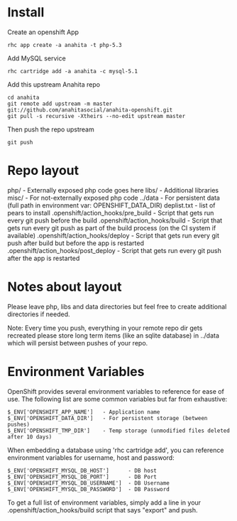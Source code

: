 Install
============
Create an openshift App

```
rhc app create -a anahita -t php-5.3
```

Add MySQL service

```
rhc cartridge add -a anahita -c mysql-5.1
```

Add this upstream Anahita repo

```
cd anahita
git remote add upstream -m master git://github.com/anahitasocial/anahita-openshift.git
git pull -s recursive -Xtheirs --no-edit upstream master
```

Then push the repo upstream

```
git push
```

Repo layout
===========
php/ - Externally exposed php code goes here
libs/ - Additional libraries
misc/ - For not-externally exposed php code
../data - For persistent data (full path in environment var: OPENSHIFT_DATA_DIR)
deplist.txt - list of pears to install
.openshift/action_hooks/pre_build - Script that gets run every git push before the build
.openshift/action_hooks/build - Script that gets run every git push as part of the build process (on the CI system if available)
.openshift/action_hooks/deploy - Script that gets run every git push after build but before the app is restarted
.openshift/action_hooks/post_deploy - Script that gets run every git push after the app is restarted


Notes about layout
==================
Please leave php, libs and data directories but feel free to create additional
directories if needed.

Note: Every time you push, everything in your remote repo dir gets recreated
please store long term items (like an sqlite database) in ../data which will
persist between pushes of your repo.


Environment Variables
=====================
OpenShift provides several environment variables to reference for ease
of use.  The following list are some common variables but far from exhaustive:

    $_ENV['OPENSHIFT_APP_NAME']   - Application name
    $_ENV['OPENSHIFT_DATA_DIR']   - For persistent storage (between pushes)
    $_ENV['OPENSHIFT_TMP_DIR']    - Temp storage (unmodified files deleted after 10 days)

When embedding a database using 'rhc cartridge add', you can reference environment
variables for username, host and password:

    $_ENV['OPENSHIFT_MYSQL_DB_HOST']      - DB host
    $_ENV['OPENSHIFT_MYSQL_DB_PORT']      - DB Port
    $_ENV['OPENSHIFT_MYSQL_DB_USERNAME']  - DB Username
    $_ENV['OPENSHIFT_MYSQL_DB_PASSWORD']  - DB Password

To get a full list of environment variables, simply add a line in your
.openshift/action_hooks/build script that says "export" and push.


